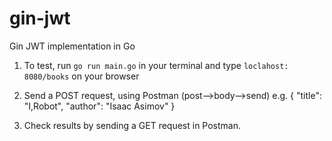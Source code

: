 # gin-jwt
Gin JWT implementation in Go 

1. To test, run `go run main.go` in your terminal and type `loclahost: 8080/books` on your browser
2. Send a POST request, using Postman (post-->body-->send)
e.g. 
{
  "title": "I,Robot",
  "author": "Isaac Asimov"
}

3. Check results by sending a GET request in Postman.

